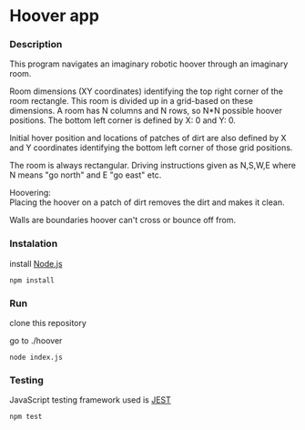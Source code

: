 <h1>
Hoover app
</h1>
<h3>Description</h3>
<p>
  This program navigates an imaginary robotic hoover through an imaginary room.
</p>
<p>
  Room dimensions (XY coordinates) identifying the top right corner of the room rectangle. This room is divided up in a grid-based on these dimensions. A room has N columns and N rows, so N*N possible hoover positions. The bottom left corner is defined by X: 0 and Y: 0.
</p>
<p>
  Initial hover position and locations of patches of dirt are also defined by X and Y coordinates identifying the bottom left corner of those grid positions.
</p>
<p>
  The room is always rectangular. Driving instructions given as N,S,W,E where N means "go north" and E "go east" etc.
</p>
<p>
  Hoovering:<br>  Placing the hoover on a patch of dirt removes the dirt and makes it clean.
</p>
<p>
  Walls are boundaries hoover can't cross or bounce off from.
</p>
<h3>Instalation</h3>
<p>install <a href="http://nodejs.org">Node.js</a></p>
<pre><code>npm install</code></pre>
<h3>Run</h3>
<p>clone this repository</p>
<p>go to ./hoover</p>
<pre><code>node index.js</code></pre>
<h3>Testing</h3>
<p>JavaScript testing framework used is <a href="https://jestjs.io/">JEST</a></p>
<pre><code>npm test</code></pre>
